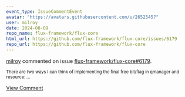 ```yaml
---
event_type: IssueCommentEvent
avatar: "https://avatars.githubusercontent.com/u/2652545?"
user: milroy
date: 2024-08-09
repo_name: flux-framework/flux-core
html_url: https://github.com/flux-framework/flux-core/issues/6179
repo_url: https://github.com/flux-framework/flux-core
---
```


<a href='https://github.com/milroy' target='_blank'>milroy</a> commented on issue <a href='https://github.com/flux-framework/flux-core/issues/6179' target='_blank'>flux-framework/flux-core#6179</a>.

<small>There are two ways I can think of implementing the final free bit/flag in qmanager and resource:...</small>

<a href='https://github.com/flux-framework/flux-core/issues/6179' target='_blank'>View Comment</a>